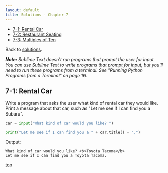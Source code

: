 ```yaml
---
layout: default
title: Solutions - Chapter 7
---
```


- [7-1: Rental Car](#rental-car)
- [7-2: Restaurant Seating](#restaurant-seating)
- [7-3: Multiples of Ten](#multiples-of-ten)

Back to [solutions](README.html).

***Note:** Sublime Text doesn't run programs that prompt the user for input. You can use Sublime Text to write programs that prompt for input, but you'll need to run these programs from a terminal. See "Running Python Programs from a Terminal" on page 16.*

7-1: Rental Car
---

Write a program that asks the user what kind of rental car they would like. Print a message about that car, such as "Let me see if I can find you a Subaru".

```python
car = input("What kind of car would you like? ")

print("Let me see if I can find you a " + car.title() + ".")
```

Output:

```
What kind of car would you like? <b>Toyota Tacoma</b>
Let me see if I can find you a Toyota Tacoma.
```

[top](#)